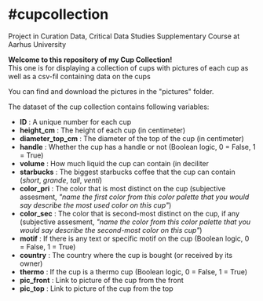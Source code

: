# #cupcollection
Project in Curation Data, Critical Data Studies Supplementary Course at Aarhus University

**Welcome to this repository of my Cup Collection!** <br/>
This one is for displaying a collection of cups with pictures of each cup as well as a csv-fil containing data on the cups

You can find and download the pictures in the "pictures" folder. <br/>

The dataset of the cup collection contains following variables: <rb/>

- **ID** : A unique number for each cup <br/>
- **height_cm** : The height of each cup (in centimeter) <br/>
- **diameter_top_cm** : The diameter of the top of the cup (in centimeter) <br/>
- **handle** : Whether the cup has a handle or not (Boolean logic, 0 = False, 1 = True) <br/>
- **volume** : How much liquid the cup can contain (in deciliter <br/>
- **starbucks** : The biggest starbucks coffee that the cup can contain (*short*, *grande*, *tall*, *venti*) <br/>
- **color_pri** : The color that is most distinct on the cup (subjective assesment, *"name the first color from this color palette that you would say describe the most used color on this cup"*) <br/>
- **color_sec** : The color that is second-most distinct on the cup, if any (subjective assesment, *"name the color from this color palette that you would say describe the second-most color on this cup"*) <br/>
- **motif** : If there is any text or specific motif on the cup (Boolean logic, 0 = False, 1 = True) <br/>
- **country** : The country where the cup is bought (or received by its owner) <br/>
- **thermo** : If the cup is a thermo cup (Boolean logic, 0 = False, 1 = True) <br/>
- **pic_front** : Link to picture of the cup from the front <br/>
- **pic_top** : Link to picture of the cup from the top  <br/>
